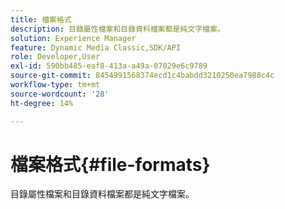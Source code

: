 ```yaml
---
title: 檔案格式
description: 目錄屬性檔案和目錄資料檔案都是純文字檔案。
solution: Experience Manager
feature: Dynamic Media Classic,SDK/API
role: Developer,User
exl-id: 590bb485-eaf8-413a-a49a-07029e6c9789
source-git-commit: 8454991568374ecd1c4babdd3210250ea7988c4c
workflow-type: tm+mt
source-wordcount: '28'
ht-degree: 14%

---
```


# 檔案格式{#file-formats}

目錄屬性檔案和目錄資料檔案都是純文字檔案。
